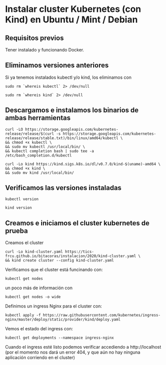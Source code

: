 # Instalar cluster Kubernetes (con Kind) en Ubuntu / Mint / Debian 

## Requisitos previos

Tener instalado y funcionando Docker.

## Eliminamos versiones anteriores

Si ya tenemos instalados kubectl y/o kind, los eliminamos con

```
sudo rm `whereis kubectl` 2> /dev/null
```

```
sudo rm `whereis kind` 2> /dev/null 
```

## Descargamos e instalamos los binarios de ambas herramientas

```
curl -LO https://storage.googleapis.com/kubernetes-release/release/$(curl -s https://storage.googleapis.com/kubernetes-release/release/stable.txt)/bin/linux/amd64/kubectl \ 
&& chmod +x kubectl \
&& sudo mv kubectl /usr/local/bin/ \
&& kubectl completion bash | sudo tee -a /etc/bash_completion.d/kubectl
```

```
curl -Lo kind https://kind.sigs.k8s.io/dl/v0.7.0/kind-$(uname)-amd64 \
&& chmod +x kind \
&& sudo mv kind /usr/local/bin/
```

## Verificamos las versiones instaladas

```
kubectl version
```

```
kind version
```

## Creamos e iniciamos el cluster kubernetes de prueba

Creamos el cluster

```
curl -Lo kind-cluster.yaml https://tics-frcu.github.io/bitacoras/instalacion/2020/kind-cluster.yaml \
&& kind create cluster --config kind-cluster.yaml 
```

Verificamos que el cluster está funcinando con:
```
kubectl get nodes
```

un poco más de información con
```
kubectl get nodes -o wide
```
Definimos un ingress Nginx para el cluster con:

```
kubectl apply -f https://raw.githubusercontent.com/kubernetes/ingress-nginx/master/deploy/static/provider/kind/deploy.yaml
```

Vemos el estado del ingress con:

```
kubectl get deployments --namespace ingress-nginx
```

Cuando el ingress esté listo podemos verificar accediendo a http://localhost (por el momento nos dará un error 404, y que aún no hay ninguna aplicación corriendo en el cluster)

